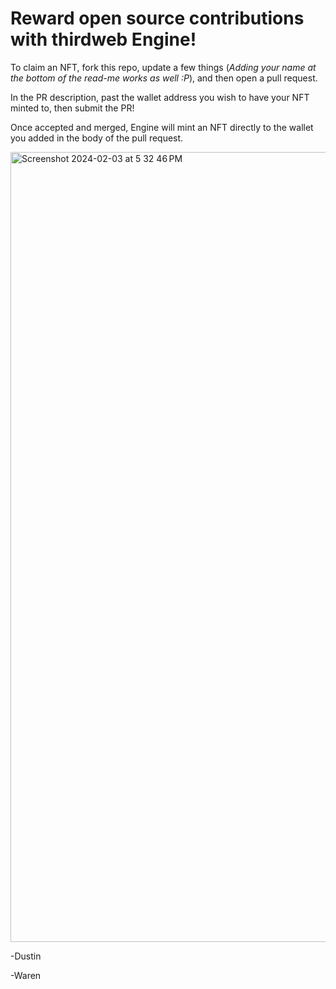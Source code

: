 # Reward open source contributions with thirdweb Engine!

To claim an NFT, fork this repo, update a few things (_Adding your name at the bottom of the read-me works as well :P_), and then open a pull request. 

In the PR description, past the wallet address you wish to have your NFT minted to, then submit the PR!

Once accepted and merged, Engine will mint an NFT directly to the wallet you added in the body of the pull request. 

<img width="1264" alt="Screenshot 2024-02-03 at 5 32 46 PM" src="https://github.com/DustinTurska/github-Engine-rewards/assets/135719141/e0a85a45-ccdb-436b-a118-8d06cc089f08">

-Dustin

-Waren
